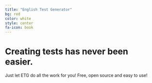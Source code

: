 ```yaml
---
title: "English Test Generator"
bg: red
color: white
style: center
fa-icon: book
---
```


# Creating tests has never been easier.
Just let ETG do all the work for you!
Free, open source and easy to use!